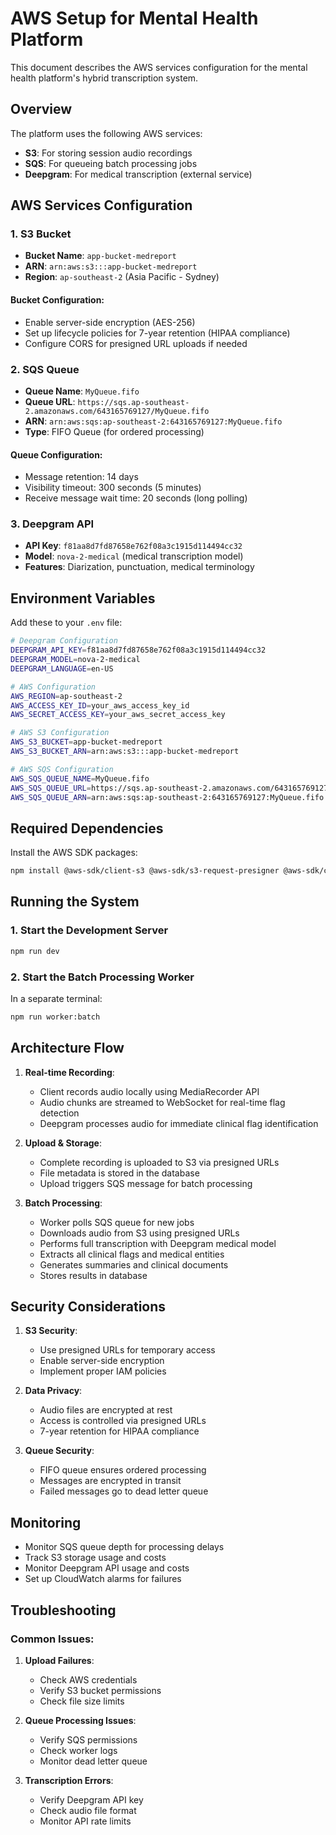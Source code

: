 # AWS Setup for Mental Health Platform

This document describes the AWS services configuration for the mental health platform's hybrid transcription system.

## Overview

The platform uses the following AWS services:
- **S3**: For storing session audio recordings
- **SQS**: For queueing batch processing jobs
- **Deepgram**: For medical transcription (external service)

## AWS Services Configuration

### 1. S3 Bucket

- **Bucket Name**: `app-bucket-medreport`
- **ARN**: `arn:aws:s3:::app-bucket-medreport`
- **Region**: `ap-southeast-2` (Asia Pacific - Sydney)

#### Bucket Configuration:
- Enable server-side encryption (AES-256)
- Set up lifecycle policies for 7-year retention (HIPAA compliance)
- Configure CORS for presigned URL uploads if needed

### 2. SQS Queue

- **Queue Name**: `MyQueue.fifo`
- **Queue URL**: `https://sqs.ap-southeast-2.amazonaws.com/643165769127/MyQueue.fifo`
- **ARN**: `arn:aws:sqs:ap-southeast-2:643165769127:MyQueue.fifo`
- **Type**: FIFO Queue (for ordered processing)

#### Queue Configuration:
- Message retention: 14 days
- Visibility timeout: 300 seconds (5 minutes)
- Receive message wait time: 20 seconds (long polling)

### 3. Deepgram API

- **API Key**: `f81aa8d7fd87658e762f08a3c1915d114494cc32`
- **Model**: `nova-2-medical` (medical transcription model)
- **Features**: Diarization, punctuation, medical terminology

## Environment Variables

Add these to your `.env` file:

```bash
# Deepgram Configuration
DEEPGRAM_API_KEY=f81aa8d7fd87658e762f08a3c1915d114494cc32
DEEPGRAM_MODEL=nova-2-medical
DEEPGRAM_LANGUAGE=en-US

# AWS Configuration
AWS_REGION=ap-southeast-2
AWS_ACCESS_KEY_ID=your_aws_access_key_id
AWS_SECRET_ACCESS_KEY=your_aws_secret_access_key

# AWS S3 Configuration
AWS_S3_BUCKET=app-bucket-medreport
AWS_S3_BUCKET_ARN=arn:aws:s3:::app-bucket-medreport

# AWS SQS Configuration
AWS_SQS_QUEUE_NAME=MyQueue.fifo
AWS_SQS_QUEUE_URL=https://sqs.ap-southeast-2.amazonaws.com/643165769127/MyQueue.fifo
AWS_SQS_QUEUE_ARN=arn:aws:sqs:ap-southeast-2:643165769127:MyQueue.fifo
```

## Required Dependencies

Install the AWS SDK packages:

```bash
npm install @aws-sdk/client-s3 @aws-sdk/s3-request-presigner @aws-sdk/client-sqs
```

## Running the System

### 1. Start the Development Server
```bash
npm run dev
```

### 2. Start the Batch Processing Worker
In a separate terminal:
```bash
npm run worker:batch
```

## Architecture Flow

1. **Real-time Recording**:
   - Client records audio locally using MediaRecorder API
   - Audio chunks are streamed to WebSocket for real-time flag detection
   - Deepgram processes audio for immediate clinical flag identification

2. **Upload & Storage**:
   - Complete recording is uploaded to S3 via presigned URLs
   - File metadata is stored in the database
   - Upload triggers SQS message for batch processing

3. **Batch Processing**:
   - Worker polls SQS queue for new jobs
   - Downloads audio from S3 using presigned URLs
   - Performs full transcription with Deepgram medical model
   - Extracts all clinical flags and medical entities
   - Generates summaries and clinical documents
   - Stores results in database

## Security Considerations

1. **S3 Security**:
   - Use presigned URLs for temporary access
   - Enable server-side encryption
   - Implement proper IAM policies

2. **Data Privacy**:
   - Audio files are encrypted at rest
   - Access is controlled via presigned URLs
   - 7-year retention for HIPAA compliance

3. **Queue Security**:
   - FIFO queue ensures ordered processing
   - Messages are encrypted in transit
   - Failed messages go to dead letter queue

## Monitoring

- Monitor SQS queue depth for processing delays
- Track S3 storage usage and costs
- Monitor Deepgram API usage and costs
- Set up CloudWatch alarms for failures

## Troubleshooting

### Common Issues:

1. **Upload Failures**:
   - Check AWS credentials
   - Verify S3 bucket permissions
   - Check file size limits

2. **Queue Processing Issues**:
   - Verify SQS permissions
   - Check worker logs
   - Monitor dead letter queue

3. **Transcription Errors**:
   - Verify Deepgram API key
   - Check audio file format
   - Monitor API rate limits 
